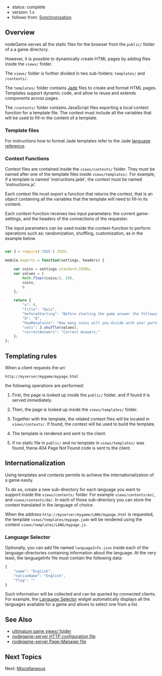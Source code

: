 - status: complete
- version: 1.x
- follows from: [Synchronization](Synchronization-v1)

## Overview

nodeGame serves all the static files for the browser from the
`public/` folder of a a game directory. 

However, it is possible to dynamically create HTML pages by adding
 files inside the `views/` folder.

The `views/` folder is further divided in two sub-folders:
`templates/` and `/contexts/`.

The `templates/` folder contains [Jade](http://jade-lang.com/) files
to create and format HTML pages. Templates support dynamic code, and
allow to reuse and extends components across pages.

The `/contexts/` folder contains JavaScript files exporting a local
context function for a template file. The context must include all the
variables that will be used to fill-in the content of a template.

### Template files

For instructions how to format Jade templates refer to the Jade
[language reference](http://jade-lang.com/reference/).

### Context Functions

Context files are contained inside the `views/contexts/` folder. They
must be named after one of the template files inside
`views/templates/`. For example, if a template is named
'instructions.jade', the context must be named 'instructions.js'.

Each context file must export a function that returns the context,
that is an object containing all the variables that the template will
need to fill-in its content.

Each context-function receives two input parameters: the current
game-settings, and the headers of the connections of the requester.

The input parameters can be used inside the context-function to
perform operations such as: randomization, shuffling, customization,
as in the example below.

```javascript

var J = require('JSUS').JSUS;

module.exports = function(settings, headers) {

    var coins = settings.standard.COINS;
    var values = [
        Math.floor(coins/2, 10),
        coins,
        0
    ];

    return {
        "x": 0,
        "title": "Quiz",
        "beforeStarting": "Before starting the game answer the following questions:",
        "Q": "Q",
        "howManyCoins": "How many coins will you divide with your partner?",
        "vals": J.shuffle(values),     
        "correctAnswers": "Correct Answers:"
    };
};
```

## Templating rules

When a client requests the uri:

`http://myserver/mygame/mypage.html` 

the following operations are performed:

1. First, the page is looked up inside the `public/` folder, and if
found it is served immediately.

2. Then, the page is looked up inside the `views/templates/` folder.

3. Together with the template, the related context files will be
located in `views/contexts/`. If found, the context will be used to
build the template.

4. The template is rendered and sent to the client.

5. If no static file in `public/` and no template in
`views/templates/` was found, thena 404 Page Not Found code is sent to
the client.


## Internationalization

Using templates and contexts permits to achieve the
internationalization of a game easily.

To do so, create a new sub-directory for each language you want to
support inside the `views/contexts/` folder. For example
`views/contexts/en/`, and `views/contexts/de/`. In each of those
sub-directory you can store the context translated in the language of
choice.

When the address `http://myserver/mygame/LANG/mypage.html` is
requested, the template `views/templates/mypage.jade` will be rendered
using the context `views/templates/LANG/mypage.js`.

### Language Selector

Optionally, you can add file named `languageInfo.json` inside each of
the language-directories containing information about the language. At
the very least, the languageInfo file must contain the following data:

```javascript
{
    "name": "English",
    "nativeName": "English",
    "flag": ""
}
```

Such information will be collected and can be queried by connected
clients. For example, the [Language Selector](LanguageSelector-Widget)
widget automatically displays all the languages available for a game
and allows to select one from a list.

## See Also

* [ultimatum game views/ folder](https://github.com/nodeGame/ultimatum/tree/master/views)
* [nodegame-server HTTP configuration file](https://github.com/nodeGame/nodegame-server/blob/master/conf/http.js)
* [nodegame-server Page-Manager file](https://github.com/nodeGame/nodegame-server/blob/master/lib/PageManager.js)
  
## Next Topics

Next: [Miscellaneous](Miscellaneous-v1)


